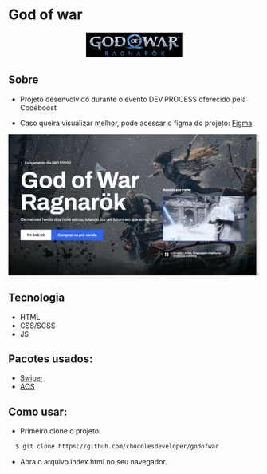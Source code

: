 # God of war

<div align="center">
  <img src="https://github.com/chocolesdeveloper/godofwar/blob/main/assets/img/logo.jpg?raw=true" />
</div>

## Sobre

- Projeto desenvolvido durante o evento DEV.PROCESS oferecido pela Codeboost

- Caso queira visualizar melhor, pode acessar o figma do projeto: [Figma](https://www.figma.com/file/6LnKPoklXKO5Ph8Q2i4XYX/Codeboost---God-of-War-Ragnarok-(Copy)?node-id=0%3A1&t=9cGHFXrh2iBgR4vE-0)

<img src="https://github.com/chocolesdeveloper/godofwar/blob/main/assets/assets/Captura%20de%20Tela%20(31).png?raw=true" />

## Tecnologia

- HTML
- CSS/SCSS
- JS

## Pacotes usados:

- [Swiper](https://swiperjs.com/)
- [AOS](https://michalsnik.github.io/aos/)

## Como usar:

- Primeiro clone o projeto:

```bash
  $ git clone https://github.com/chocolesdeveloper/godofwar
```

- Abra o arquivo index.html no seu navegador.

